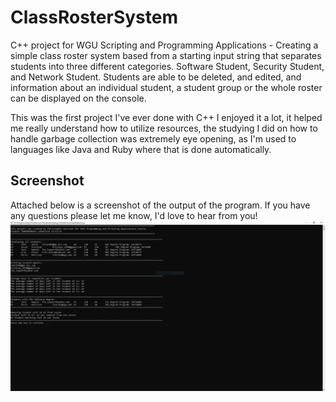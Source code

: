 # ClassRosterSystem
C++ project for WGU Scripting and Programming Applications - Creating a simple class roster system based from a starting
input string that separates students into three different categories. Software Student, Security Student, and Network 
Student.
Students are able to be deleted, and edited, and information about an individual student, a student group or the whole 
roster can be displayed on the console.

This was the first project I've ever done with C++ I enjoyed it a lot, it helped me really understand how to utilize 
resources, the studying I did on how to handle garbage collection was extremely eye opening, as I'm used to languages like
Java and Ruby where that is done automatically.

## Screenshot
Attached below is a screenshot of the output of the program. If you have any questions please let me know, I'd love to hear
from you!
![Console Output of the Roster System](c867%20Output%20Window.PNG)